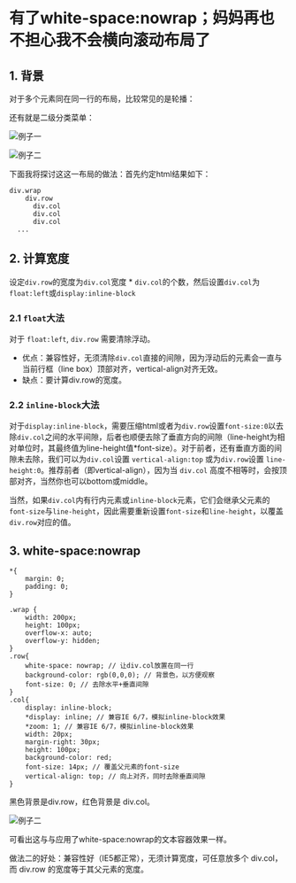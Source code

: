 # 有了white-space:nowrap；妈妈再也不担心我不会横向滚动布局了


## 1. 背景

对于多个元素同在同一行的布局，比较常见的是轮播：

还有就是二级分类菜单：

![例子一](https://github.com/zuopf769/notebook/blob/master/fe/white-space%20nowrap%E7%9A%84%E5%A6%99%E7%94%A8/img/20180602120520.png)

![例子二](https://github.com/zuopf769/notebook/blob/master/fe/white-space%20nowrap%E7%9A%84%E5%A6%99%E7%94%A8/img/20180602120616.png)


下面我将探讨这这一布局的做法：首先约定html结果如下：

```
div.wrap
	div.row
	  div.col
	  div.col
	  div.col
  ...
```

## 2. 计算宽度


设定`div.row`的宽度为`div.col`宽度 * `div.col`的个数，然后设置`div.col`为`float:left`或`display:inline-block`


### 2.1 `float`大法

对于 `float:left`, `div.row` 需要清除浮动。

+ 优点：兼容性好，无须清除`div.col`直接的间隙，因为浮动后的元素会一直与当前行框（line box）顶部对齐，vertical-align对齐无效。
+ 缺点：要计算div.row的宽度。

### 2.2 `inline-block`大法


对于`display:inline-block`，需要压缩html或者为`div.row`设置`font-size:0`以去除`div.col`之间的水平间隙，后者也顺便去除了垂直方向的间隙（line-height为相对单位时，其最终值为line-height值*font-size）。对于前者，还有垂直方面的间隙未去除，我们可以为`div.col`设置 `vertical-align:top` 或为`div.row`设置 `line-height:0`。推荐前者（即vertical-align），因为当 `div.col` 高度不相等时，会按顶部对齐，当然你也可以bottom或middle。

当然，如果`div.col`内有行内元素或`inline-block`元素，它们会继承父元素的`font-size`与`line-height`，因此需要重新设置`font-size`和`line-height`，以覆盖`div.row`对应的值。



## 3. white-space:nowrap

```
*{
    margin: 0;
    padding: 0;
}

.wrap {
	width: 200px;
	height: 100px;
	overflow-x: auto;
	overflow-y: hidden;
}
.row{
    white-space: nowrap; // 让div.col放置在同一行
    background-color: rgb(0,0,0); // 背景色，以方便观察
    font-size: 0; // 去除水平+垂直间隙
}
.col{
    display: inline-block;
    *display: inline; // 兼容IE 6/7，模拟inline-block效果
    *zoom: 1; // 兼容IE 6/7，模拟inline-block效果
    width: 20px; 
    margin-right: 30px;
    height: 100px;
    background-color: red;
    font-size: 14px; // 覆盖父元素的font-size
    vertical-align: top; // 向上对齐，同时去除垂直间隙
}
```

黑色背景是div.row，红色背景是 div.col。

![例子二](https://github.com/zuopf769/notebook/blob/master/fe/white-space%20nowrap%E7%9A%84%E5%A6%99%E7%94%A8/img/nowrap-GIF-IE56.gif)

可看出这与与应用了white-space:nowrap的文本容器效果一样。

做法二的好处：兼容性好（IE5都正常），无须计算宽度，可任意放多个 div.col，而 div.row 的宽度等于其父元素的宽度。




